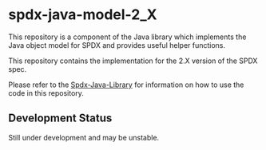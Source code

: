 # spdx-java-model-2_X

This repository is a component of the Java library which implements the Java object model for SPDX and provides useful helper functions.

This repository contains the implementation for the 2.X version of the SPDX spec.

Please refer to the [Spdx-Java-Library](https://github.com/spdx/spdx-java-Library) for information on how to use the code in this repository.

## Development Status

Still under development and may be unstable.
